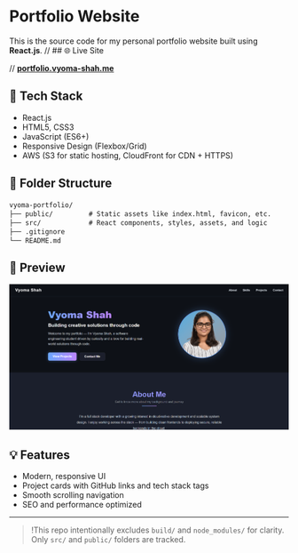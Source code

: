 # Portfolio Website

This is the source code for my personal portfolio website built using **React.js**.
// ## 🌐 Live Site

// **[portfolio.vyoma-shah.me](https://portfolio.vyoma-shah.me)**  

## 🚀 Tech Stack

- React.js
- HTML5, CSS3
- JavaScript (ES6+)
- Responsive Design (Flexbox/Grid)
- AWS (S3 for static hosting, CloudFront for CDN + HTTPS)

## 📁 Folder Structure
```plaintext
vyoma-portfolio/
├── public/         # Static assets like index.html, favicon, etc.
├── src/            # React components, styles, assets, and logic
├── .gitignore
└── README.md
```
## 📸 Preview

![Screenshot 1](home.png)  
## 💡 Features

- Modern, responsive UI
- Project cards with GitHub links and tech stack tags
- Smooth scrolling navigation
- SEO and performance optimized
---

> !This repo intentionally excludes `build/` and `node_modules/` for clarity. Only `src/` and `public/` folders are tracked.
